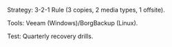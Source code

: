 Strategy: 3-2-1 Rule (3 copies, 2 media types, 1 offsite).

Tools: Veeam (Windows)/BorgBackup (Linux).

Test: Quarterly recovery drills.
